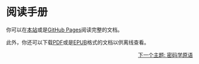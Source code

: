 # 阅读手册
你可以在[本站](manual/index.html)或是[GitHub Pages](https://markqvist.github.io/Reticulum/manual/)阅读完整的文档。

此外，你还可以下载[PDF](manual/Reticulum%20Manual.pdf)或是[EPUB](manual/Reticulum%20Manual.epub)格式的文档以供离线查看。

<p align="right"><a href="crypto_zh-cn.html">下一个主题: 密码学原语</a></p>
